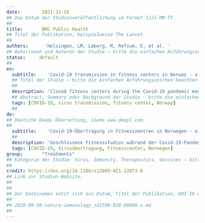 ```yaml
---
date:        2021-11-16
## Das Datum der Studienveröffentlichung im Format JJJJ-MM-TT.
##
title:       BMC Public Health
## Titel der Publikation, beispielweise The Lancet.
##
authors:      'Helsingen, LM, Løberg, M, Refsum, E, et al. '
## Autorinnen und Autoren der Studie – bitte die einfachen Anführungszeichen beachten!
status:     default
##
en:
  subtitle:    'Covid-19 transmission in fitness centers in Norway - a randomized trial'
  ## Titel der Studie – bitte die einfachen Anführungszeichen beachten!
  ##
  description: 'Closed fitness centers during the Covid-19 pandemic may negatively impact health and wellbeing. We assessed whether training at fitness centers increases the risk of SARS-CoV-2 virus infection. In a two-group parallel randomized controlled trial, fitness center members aged 18 to 64 without Covid-19-relevant comorbidities, were randomized to access to training at a fitness center or no-access. Fitness centers applied physical distancing (1 m for floor exercise, 2 m for high-intensity classes) and enhanced hand and surface hygiene. Primary outcomes were SARS-CoV-2 RNA status by polymerase chain reaction (PCR) after 14 days, hospital admission after 21 days. The secondary endpoint was SARS-CoV-2 antibody status after 1 month. 3764 individuals were randomized; 1896 to the training arm and 1868 to the no-training arm. In the training arm, 81.8% trained at least once, and 38.5% trained ≥ six times. Of 3016 individuals who returned the SARS-CoV-2 RNA tests (80.5%), there was one positive test in the training arm, and none in the no-training arm. Eleven individuals in the training arm (0.8% of tested) and 27 in the no-training arm (2.4% of tested) tested positive for SARS-CoV-2 antibodies. No outpatient visits or hospital admissions due to Covid-19 occurred in either arm. Provided good hygiene and physical distancing measures and low population prevalence of SARS-CoV-2 infection, there was no increased infection risk of SARS-CoV-2 in fitness centers in Oslo, Norway for individuals without Covid-19-relevant comorbidities.'
  ## Abstract, Summary oder Background der Studie – bitte die einfachen Anführungszeichen beachten!
  tags: [COVID-19, virus transmission, fitness center, Norway]
  ##
de: 
## Deutsche DeepL-Übersetzung, siehe www.deepl.com.
##
  subtitle:    'Covid-19-Übertragung in Fitnesszentren in Norwegen - eine randomisierte Studie'
  ##
  description: 'Geschlossene Fitnessstudios während der Covid-19-Pandemie können sich negativ auf die Gesundheit und das Wohlbefinden auswirken. Wir haben untersucht, ob das Training in Fitnessstudios das Risiko einer SARS-CoV-2-Virusinfektion erhöht. In einer parallelen, randomisierten, kontrollierten Zweigruppenstudie wurden Mitglieder von Fitnesscentern im Alter von 18 bis 64 Jahren ohne Covid-19-relevante Begleiterkrankungen randomisiert und erhielten entweder Zugang zu einem Training in einem Fitnesscenter oder keinen Zugang. In den Fitnesscentern wurde ein körperlicher Abstand eingehalten (1 m bei Bodenübungen, 2 m bei hochintensiven Kursen) und die Hand- und Oberflächenhygiene verbessert. Primäre Endpunkte waren der SARS-CoV-2-RNA-Status durch Polymerase-Kettenreaktion (PCR) nach 14 Tagen und die Krankenhausaufnahme nach 21 Tagen. Der sekundäre Endpunkt war der SARS-CoV-2-Antikörperstatus nach 1 Monat. 3764 Personen wurden randomisiert, davon 1896 in die Schulungsgruppe und 1868 in die Gruppe ohne Schulung. In der Schulungsgruppe trainierten 81,8 % mindestens einmal, und 38,5 % trainierten ≥ sechsmal. Von 3016 Personen, die die SARS-CoV-2-RNA-Tests zurückschickten (80,5 %), gab es einen positiven Test in der Schulungsgruppe und keinen in der Nicht-Schulungsgruppe. Elf Personen in der Schulungsgruppe (0,8 % der Getesteten) und 27 in der Nicht-Schulungsgruppe (2,4 % der Getesteten) wurden positiv auf SARS-CoV-2-Antikörper getestet. In beiden Gruppen kam es zu keinen ambulanten Besuchen oder Krankenhauseinweisungen aufgrund von Covid-19. Unter der Voraussetzung guter Hygiene- und Distanzierungsmaßnahmen und einer geringen Prävalenz von SARS-CoV-2-Infektionen in der Bevölkerung bestand kein erhöhtes Infektionsrisiko für SARS-CoV-2 in Fitnesscentern in Oslo, Norwegen, für Personen ohne Covid-19-relevante Komorbiditäten.'
  tags: [COVID-19, Virusübertragung, Fitnesscenter, Norwegen]
group:       "Treatments"
## Kategorie der Studie: Virus, Immunity, Therapeutics, Vaccines – bitte die Anführungszeichen beachten!
##
credit: https://doi.org/10.1186/s12889-021-12073-0
## Link zur Studien-Website.
##
##
## Der Dateinamen setzt sich aus Datum, Titel der Publikation, DOI-ID der Studie (nach dem letzten Slash) und der Dateiendung zusammen. Bitte den Unterstrich vor der DOI-ID beachten!
##
## 2020-09-30-nature-immunology_s41590-020-00808-x.md
##
---
```

<object data="{{ page.link }}" style='height:calc(100vh - 400px); width: 100%' type='application/pdf'></object>

